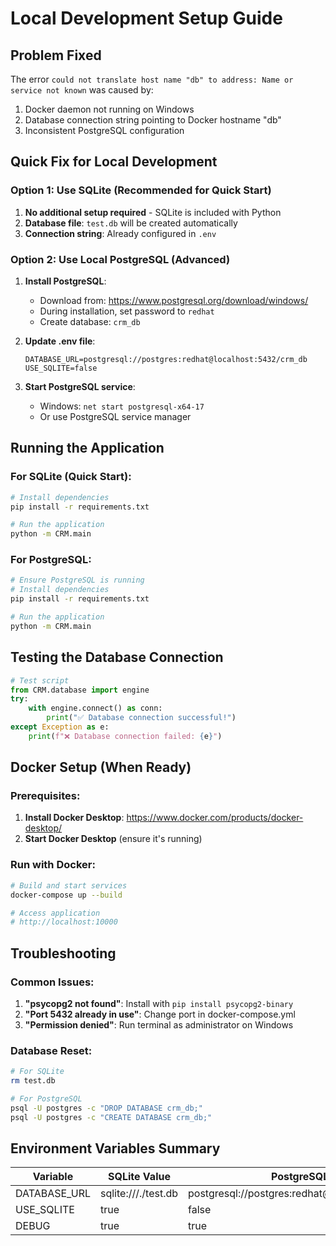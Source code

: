 # Local Development Setup Guide

## Problem Fixed
The error `could not translate host name "db" to address: Name or service not known` was caused by:
1. Docker daemon not running on Windows
2. Database connection string pointing to Docker hostname "db"
3. Inconsistent PostgreSQL configuration

## Quick Fix for Local Development

### Option 1: Use SQLite (Recommended for Quick Start)
1. **No additional setup required** - SQLite is included with Python
2. **Database file**: `test.db` will be created automatically
3. **Connection string**: Already configured in `.env`

### Option 2: Use Local PostgreSQL (Advanced)
1. **Install PostgreSQL**:
   - Download from: https://www.postgresql.org/download/windows/
   - During installation, set password to `redhat`
   - Create database: `crm_db`

2. **Update .env file**:
   ```
   DATABASE_URL=postgresql://postgres:redhat@localhost:5432/crm_db
   USE_SQLITE=false
   ```

3. **Start PostgreSQL service**:
   - Windows: `net start postgresql-x64-17`
   - Or use PostgreSQL service manager

## Running the Application

### For SQLite (Quick Start):
```bash
# Install dependencies
pip install -r requirements.txt

# Run the application
python -m CRM.main
```

### For PostgreSQL:
```bash
# Ensure PostgreSQL is running
# Install dependencies
pip install -r requirements.txt

# Run the application
python -m CRM.main
```

## Testing the Database Connection

```python
# Test script
from CRM.database import engine
try:
    with engine.connect() as conn:
        print("✅ Database connection successful!")
except Exception as e:
    print(f"❌ Database connection failed: {e}")
```

## Docker Setup (When Ready)

### Prerequisites:
1. **Install Docker Desktop**: https://www.docker.com/products/docker-desktop/
2. **Start Docker Desktop** (ensure it's running)

### Run with Docker:
```bash
# Build and start services
docker-compose up --build

# Access application
# http://localhost:10000
```

## Troubleshooting

### Common Issues:
1. **"psycopg2 not found"**: Install with `pip install psycopg2-binary`
2. **"Port 5432 already in use"**: Change port in docker-compose.yml
3. **"Permission denied"**: Run terminal as administrator on Windows

### Database Reset:
```bash
# For SQLite
rm test.db

# For PostgreSQL
psql -U postgres -c "DROP DATABASE crm_db;"
psql -U postgres -c "CREATE DATABASE crm_db;"
```

## Environment Variables Summary

| Variable | SQLite Value | PostgreSQL Value |
|----------|--------------|------------------|
| DATABASE_URL | sqlite:///./test.db | postgresql://postgres:redhat@localhost:5432/crm_db |
| USE_SQLITE | true | false |
| DEBUG | true | true |
